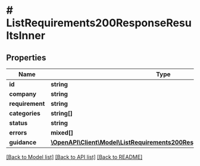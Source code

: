 # # ListRequirements200ResponseResultsInner

## Properties

Name | Type | Description | Notes
------------ | ------------- | ------------- | -------------
**id** | **string** |  | [optional]
**company** | **string** |  | [optional]
**requirement** | **string** |  | [optional]
**categories** | **string[]** |  | [optional]
**status** | **string** |  | [optional]
**errors** | **mixed[]** |  | [optional]
**guidance** | [**\OpenAPI\Client\Model\ListRequirements200ResponseResultsInnerGuidance**](ListRequirements200ResponseResultsInnerGuidance.md) |  | [optional]

[[Back to Model list]](../../README.md#models) [[Back to API list]](../../README.md#endpoints) [[Back to README]](../../README.md)
